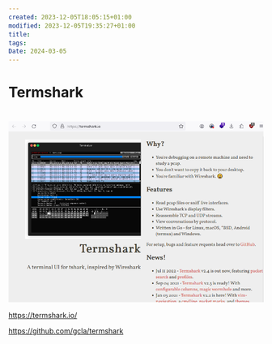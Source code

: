 ```yaml
---
created: 2023-12-05T18:05:15+01:00
modified: 2023-12-05T19:35:27+01:00
title: 
tags: 
Date: 2024-03-05
---
```


# Termshark


# 
![](../_asset/2023-12-05_Termshark_image_1.png)

https://termshark.io/

https://github.com/gcla/termshark
